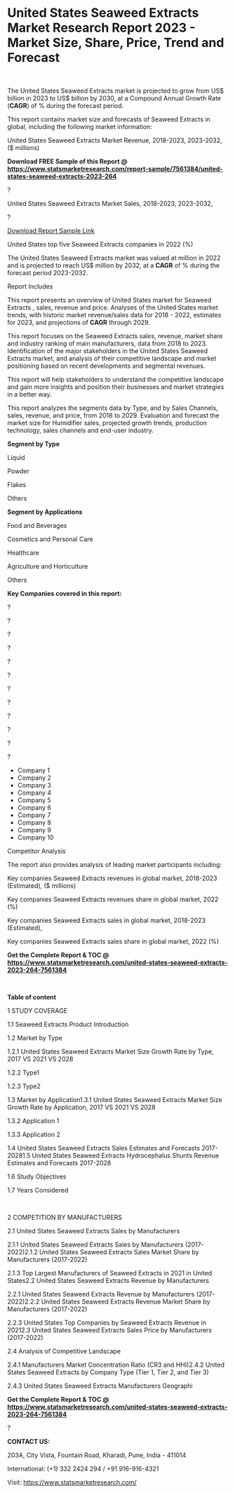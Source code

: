 <h1>United States Seaweed Extracts Market Research Report 2023 - Market Size, Share, Price, Trend and Forecast</h1><br/><p>The United States Seaweed Extracts market is projected to grow from US$ billion in 2023 to US$ billion by 2030, at a Compound Annual Growth Rate (<strong>CAGR</strong>) of % during the forecast period.</p>
 
 
 
 <p>This report contains market size and forecasts of Seaweed Extracts in global, including the following market information:</p>
 
 
 
 <p>United States Seaweed Extracts Market Revenue, 2018-2023, 2023-2032, ($ millions)</p>
 
 
 
 <div><b>Download FREE Sample of this Report @ <a href="https://www.statsmarketresearch.com/download-free-sample/7561384/united-states-seaweed-extracts-2023-264">https://www.statsmarketresearch.com/report-sample/7561384/united-states-seaweed-extracts-2023-264</a></b></div>
 
 
 
 <p>? </p>
 
 
 
 <p>United States Seaweed Extracts Market Sales, 2018-2023, 2023-2032,</p>
 
 
 
 <p>? </p>
 
 
 
 <p><a href="https://www.statsmarketresearch.com/download-free-sample/7561384/united-states-seaweed-extracts-2023-264">Download Report Sample Link</a></p>
 
 
 
 <p>United States top five Seaweed Extracts companies in 2022 (%)</p>
 
 
 
 <p>The United States Seaweed Extracts market was valued at million in 2022 and is projected to reach US$ million by 2032, at a <strong>CAGR</strong> of % during the forecast period 2023-2032.</p>
 
 
 
 <p>Report Includes</p>
 
 
 
 <p>This report presents an overview of United States market for Seaweed Extracts , sales, revenue and price. Analyses of the United States market trends, with historic market revenue/sales data for 2018 - 2022, estimates for 2023, and projections of <strong>CAGR</strong> through 2029.</p>
 
 
 
 <p>This report focuses on the Seaweed Extracts sales, revenue, market share and industry ranking of main manufacturers, data from 2018 to 2023. Identification of the major stakeholders in the United States Seaweed Extracts market, and analysis of their competitive landscape and market positioning based on recent developments and segmental revenues.</p>
 
 
 
 <p>This report will help stakeholders to understand the competitive landscape and gain more insights and position their businesses and market strategies in a better way.</p>
 
 
 
 <p>This report analyzes the segments data by Type, and by Sales Channels, sales, revenue, and price, from 2018 to 2029. Evaluation and forecast the market size for Humidifier sales, projected growth trends, production technology, sales channels and end-user industry.</p>
 
 
 
 <p><strong>Segment by Type</strong></p>
 
 
 
 <p>Liquid</p>
 
 
 
 <p>Powder</p>
 
 
 
 <p>Flakes</p>
 
 
 
 <p>Others</p>
 
 
 
 <p><strong>Segment <strong><strong>by Applications</strong></strong></strong></p>
 
 
 
 <p>Food and Beverages</p>
 
 
 
 <p>Cosmetics and Personal Care</p>
 
 
 
 <p>Healthcare</p>
 
 
 
 <p>Agriculture and Horticulture</p>
 
 
 
 <p>Others</p>
 
 
 
 <p><strong>Key Companies covered in this report:</strong></p>
 
 
 
 <p>? </p>
 
 
 
 <p>? </p>
 
 
 
 <p>? </p>
 
 
 
 <p>? </p>
 
 
 
 <p>? </p>
 
 
 
 <p>? </p>
 
 
 
 <p>? </p>
 
 
 
 <p>? </p>
 
 
 
 <p>? </p>
 
 
 
 <p>? </p>
 
 
 
 <p>? </p>
 
 
 
 <p>? </p>
 
 
 
 <ul>
 
 <li>Company 1</li>
 
 <li>Company 2</li>
 
 <li>Company 3</li>
 
 <li>Company 4</li>
 
 <li>Company 5</li>
 
 <li>Company 6</li>
 
 <li>Company 7</li>
 
 <li>Company 8</li>
 
 <li>Company 9</li>
 
 <li>Company 10</li>
 
 </ul>
 
 
 
 <p>Competitor Analysis</p>
 
 
 
 <p>The report also provides analysis of leading market participants including:</p>
 
 
 
 <p>Key companies Seaweed Extracts revenues in global market, 2018-2023 (Estimated), ($ millions)</p>
 
 
 
 <p>Key companies Seaweed Extracts revenues share in global market, 2022 (%)</p>
 
 
 
 <p>Key companies Seaweed Extracts sales in global market, 2018-2023 (Estimated),</p>
 
 
 
 <p>Key companies Seaweed Extracts sales share in global market, 2022 (%)</p>
 
 
 
 <div><b>Get the Complete Report & TOC @ <a href="https://www.statsmarketresearch.com/united-states-seaweed-extracts-2023-264-7561384">https://www.statsmarketresearch.com/united-states-seaweed-extracts-2023-264-7561384</a></b></div>
 
 
 
 <p><br />
 
 <b>Table of content</b></p>
 
 
 
 <p>1 STUDY COVERAGE<br />
 
 1.1 Seaweed Extracts Product Introduction<br />
 
 1.2 Market by Type<br />
 
 1.2.1 United States Seaweed Extracts Market Size Growth Rate by Type, 2017 VS 2021 VS 2028<br />
 
 1.2.2 Type1<br />
 
 1.2.3 Type2<br />
 
 1.3 Market by Application1.3.1 United States Seaweed Extracts Market Size Growth Rate by Application, 2017 VS 2021 VS 2028<br />
 
 1.3.2 Application 1<br />
 
 1.3.3 Application 2<br />
 
 1.4 United States Seaweed Extracts Sales Estimates and Forecasts 2017-20281.5 United States Seaweed Extracts Hydrocephalus Shunts Revenue Estimates and Forecasts 2017-2028<br />
 
 1.6 Study Objectives<br />
 
 1.7 Years Considered<br />
 
 <br />
 
 2 COMPETITION BY MANUFACTURERS<br />
 
 2.1 United States Seaweed Extracts Sales by Manufacturers<br />
 
 2.1.1 United States Seaweed Extracts Sales by Manufacturers (2017-2022)2.1.2 United States Seaweed Extracts Sales Market Share by Manufacturers (2017-2022)<br />
 
 2.1.3 Top Largest Manufacturers of Seaweed Extracts in 2021 in United States2.2 United States Seaweed Extracts Revenue by Manufacturers<br />
 
 2.2.1 United States Seaweed Extracts Revenue by Manufacturers (2017-2022)2.2.2 United States Seaweed Extracts Revenue Market Share by Manufacturers (2017-2022)<br />
 
 2.2.3 United States Top Companies by Seaweed Extracts Revenue in 20212.3 United States Seaweed Extracts Sales Price by Manufacturers (2017-2022)<br />
 
 2.4 Analysis of Competitive Landscape<br />
 
 2.4.1 Manufacturers Market Concentration Ratio (CR3 and HHI)2.4.2 United States Seaweed Extracts by Company Type (Tier 1, Tier 2, and Tier 3)<br />
 
 2.4.3 United States Seaweed Extracts Manufacturers Geographi</p>
 
 
 
 <div><b>Get the Complete Report & TOC @ <a href="https://www.statsmarketresearch.com/united-states-seaweed-extracts-2023-264-7561384">https://www.statsmarketresearch.com/united-states-seaweed-extracts-2023-264-7561384</a></b></div>
 
 
 
 <p>? </p>
 
 
 
 <p><b>CONTACT US:</b><br />
 
 203A, City Vista, Fountain Road, Kharadi, Pune, India - 411014<br />
 
 International: (+1) 332 2424 294 / +91 916-916-4321<br />
 
 Visit: <a href="https://www.statsmarketresearch.com/">https://www.statsmarketresearch.com/</a></p>